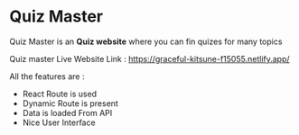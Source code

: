 # Quiz Master

Quiz Master is an **Quiz website** where you can fin quizes for many topics

Quiz master Live Website Link : https://graceful-kitsune-f15055.netlify.app/

All the features are :
- React Route is used
- Dynamic Route is present
- Data is loaded From API
- Nice User Interface

